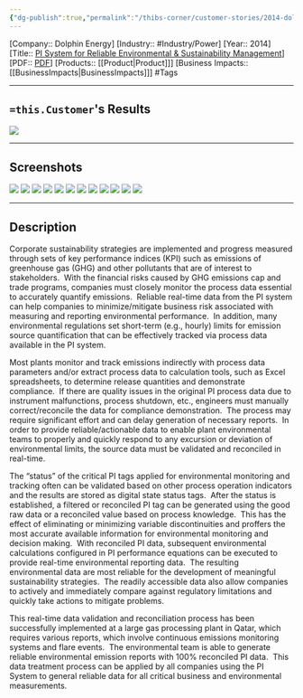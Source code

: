 ```yaml
---
{"dg-publish":true,"permalink":"/thibs-corner/customer-stories/2014-dolphin-energy-pi-system-for-reliable-environmental-and-sustainability-management/","noteIcon":""}
---
```


[Company:: Dolphin Energy]
[Industry:: #Industry/Power]
[Year:: 2014]
[Title:: [PI System for Reliable Environmental & Sustainability Management](https://resources.osisoft.com/presentations/pi-system-for-reliable-environmental-and-sustainability-management/)]
[PDF:: [PDF](https://cdn.osisoft.com/corp/en/media/presentations/2014/UsersConference2014/PDF/UC2014_DolphinEnergy_Al-Ejji_PISystemforReliableEnvironmentalandSustainabilityManagementatDolphinEnergy.pdf)]
[Products:: [[Product\|Product]]]
[Business Impacts:: [[BusinessImpacts\|BusinessImpacts]]]
#Tags 

---
## `=this.Customer`'s Results
![](https://i.imgur.com/JXJh37e.png)

---
## Screenshots
![](https://i.imgur.com/gHodnqa.png)
![](https://i.imgur.com/6vhKTrY.png)
![](https://i.imgur.com/53L8DP5.png)
![](https://i.imgur.com/IKkvleQ.png)
![](https://i.imgur.com/nDswF1E.png)
![](https://i.imgur.com/bqtxnLX.png)
![](https://i.imgur.com/sFJmr1P.png)
![](https://i.imgur.com/MtNXn0X.png)
![](https://i.imgur.com/OPtLxP7.png)
![](https://i.imgur.com/Po8Wnou.png)
![](https://i.imgur.com/yddWRk3.png)
![](https://i.imgur.com/AOMAUJq.png)

---
## Description
Corporate sustainability strategies are implemented and progress measured through sets of key performance indices (KPI) such as emissions of greenhouse gas (GHG) and other pollutants that are of interest to stakeholders.  With the financial risks caused by GHG emissions cap and trade programs, companies must closely monitor the process data essential to accurately quantify emissions.  Reliable real-time data from the PI system can help companies to minimize/mitigate business risk associated with measuring and reporting environmental performance.  In addition, many environmental regulations set short-term (e.g., hourly) limits for emission source quantification that can be effectively tracked via process data available in the PI system.

Most plants monitor and track emissions indirectly with process data parameters and/or extract process data to calculation tools, such as Excel spreadsheets, to determine release quantities and demonstrate compliance.  If there are quality issues in the original PI process data due to instrument malfunctions, process shutdown, etc., engineers must manually correct/reconcile the data for compliance demonstration.  The process may require significant effort and can delay generation of necessary reports.  In order to provide reliable/actionable data to enable plant environmental teams to properly and quickly respond to any excursion or deviation of environmental limits, the source data must be validated and reconciled in real-time.

The “status” of the critical PI tags applied for environmental monitoring and tracking often can be validated based on other process operation indicators and the results are stored as digital state status tags.  After the status is established, a filtered or reconciled PI tag can be generated using the good raw data or a reconciled value based on process knowledge.  This has the effect of eliminating or minimizing variable discontinuities and proffers the most accurate available information for environmental monitoring and decision making.  With reconciled PI data, subsequent environmental calculations configured in PI performance equations can be executed to provide real-time environmental reporting data.  The resulting environmental data are most reliable for the development of meaningful sustainability strategies.  The readily accessible data also allow companies to actively and immediately compare against regulatory limitations and quickly take actions to mitigate problems.

This real-time data validation and reconciliation process has been successfully implemented at a large gas processing plant in Qatar, which requires various reports, which involve continuous emissions monitoring systems and flare events.  The environmental team is able to generate reliable environmental emission reports with 100% reconciled PI data.  This data treatment process can be applied by all companies using the PI System to general reliable data for all critical business and environmental measurements.
